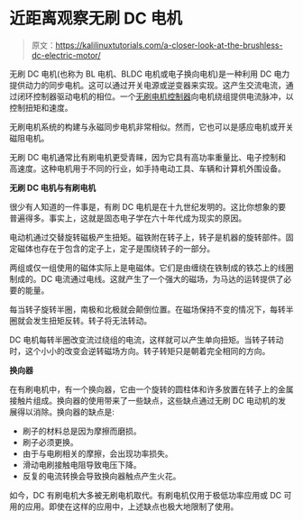 # 近距离观察无刷 DC 电机

> 原文：<https://kalilinuxtutorials.com/a-closer-look-at-the-brushless-dc-electric-motor/>

无刷 DC 电机(也称为 BL 电机、BLDC 电机或电子换向电机)是一种利用 DC 电力提供动力的同步电机。这可以通过开关电源或逆变器来实现。这产生交流电流，通过闭环控制器驱动电机的相位。一个[无刷电机控制器](https://rozum.com/brushless-motor-controller/)向电机绕组提供电流脉冲，以控制扭矩和速度。

无刷电机系统的构建与永磁同步电机非常相似。然而，它也可以是感应电机或开关磁阻电机。

无刷 DC 电机通常比有刷电机更受青睐，因为它具有高功率重量比、电子控制和高速度。这种电机用于不同的行业，如手持电动工具、车辆和计算机外围设备。

**无刷 DC 电机与有刷电机**

很少有人知道的一件事是，有刷 DC 电机是在十九世纪发明的。这比你想象的要普遍得多。事实上，这就是固态电子学在六十年代成为现实的原因。

电动机通过交替旋转磁极产生扭矩。磁铁附在转子上，转子是机器的旋转部件。固定磁体也存在于包含的定子上，定子是围绕转子的一部分。

两组或仅一组使用的磁体实际上是电磁体。它们是由缠绕在铁制成的铁芯上的线圈制成的。DC 电流通过电线。这就产生了一个强大的磁场，为马达的运转提供了必要的能量。

每当转子旋转半圈，南极和北极就会颠倒位置。在磁场保持不变的情况下，每转半圈就会发生扭矩反转。转子将无法转动。

DC 电机每转半圈改变流过绕组的电流，这样就可以产生单向扭矩。当转子转动时，这个小小的改变会逆转磁场方向。转子转矩只是朝着完全相同的方向。

**换向器**

在有刷电机中，有一个换向器，它由一个旋转的圆柱体和许多放置在转子上的金属接触片组成。换向器的使用带来了一些缺点，这些缺点通过无刷 DC 电动机的发展得以消除。换向器的缺点是:

*   刷子的材料总是因为摩擦而磨损。
*   刷子必须更换。
*   由于与电刷相关的摩擦，会出现功率损失。
*   滑动电刷接触电阻导致电压下降。
*   反复的电流转换会导致换向器触点产生火花。

如今，DC 有刷电机大多被无刷电机取代。有刷电机仅用于极低功率应用或 DC 可用的应用。即使在这样的应用中，上述缺点也极大地限制了使用。